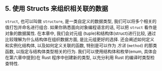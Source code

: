## 5. 使用 Structs 来组织相关联的数据

`struct`, 也可以叫做 `structure`, 是一类自定义的数据类型, 我们可以将多个相关的值打包并命名进行组合. 如果你熟悉面向对象编程语言的话, 可以把 `struct` 看作是对象的数据属性. 在本章中, 我们会对元组 (tuple)和结构体(struct)进行比较, 通过比较理解为什么结构体在组织数据方面, 是比元组更好的选择. 还会阐述如何定义和实例化结构体, 以及如何定义关联的函数, 特别是可以作为 _方法_ (`method`) 的那类函数, 以指定与结构体类型相关的行为. 我们可以使用结构体和枚举(enum, 具体会在第六章中提到)在 Rust 程序中创建新的类型, 以充分利用 Rust 的编译时类型检查特性.
